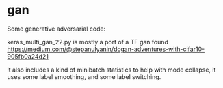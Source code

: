 # gan
Some generative adversarial code:

keras_multi_gan_22.py is mostly a port of a TF gan found 
https://medium.com/@stepanulyanin/dcgan-adventures-with-cifar10-905fb0a24d21

it also includes a kind of minibatch statistics to help with mode collapse,
it uses some label smoothing, and some label switching.

